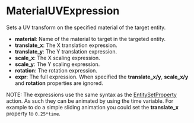 # MaterialUVExpression

Sets a UV transform on the specified material of the target entity.

-   **material**: Name of the material to target in the targeted entity.
-   **translate\_x**: The X translation expression.
-   **translate\_y**: The Y translation expression.
-   **scale\_x**: The X scaling expression.
-   **scale\_y**: The Y scaling expression.
-   **rotation**: The rotation expression.
-   **expr**: The full expression. When specified the
    **translate\_x/y**, **scale\_x/y** and **rotation** properties are
    ignored.

NOTE: The expressions use the same syntax as the
[EntitySetProperty](./Action/EntitySetProperty) action. As such they can
be animated by using the time variable. For example to do a simple
sliding animation you could set the **translate\_x** property to
`0.25*time`.
